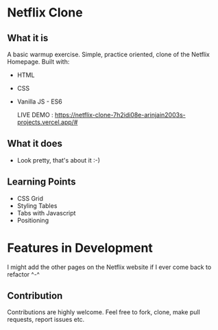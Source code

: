 # Netflix Clone

## What it is

A basic warmup exercise. Simple, practice oriented, clone of the Netflix Homepage. Built with:

- HTML
- CSS
- Vanilla JS - ES6

  LIVE DEMO : https://netflix-clone-7h2idi08e-arinjain2003s-projects.vercel.app/#

## What it does

- Look pretty, that's about it :-)

## Learning Points

- CSS Grid
- Styling Tables
- Tabs with Javascript
- Positioning

# Features in Development

I might add the other pages on the Netflix website if I ever come back to refactor ^-^

## Contribution

Contributions are highly welcome. Feel free to fork, clone, make pull requests, report issues etc.
